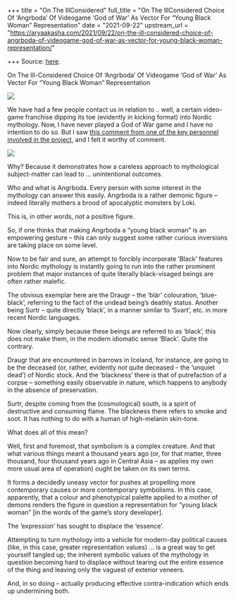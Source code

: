 +++
title = "On The IllConsidered"
full_title = "On The IllConsidered Choice Of ‘Angrboda’ Of Videogame ‘God of War’ As Vector For “Young Black Woman” Representation"
date = "2021-09-22"
upstream_url = "https://aryaakasha.com/2021/09/22/on-the-ill-considered-choice-of-angrboda-of-videogame-god-of-war-as-vector-for-young-black-woman-representation/"

+++
Source: [here](https://aryaakasha.com/2021/09/22/on-the-ill-considered-choice-of-angrboda-of-videogame-god-of-war-as-vector-for-young-black-woman-representation/).

On The Ill-Considered Choice Of ‘Angrboda’ Of Videogame ‘God of War’ As Vector For “Young Black Woman” Representation

![](https://aryaakasha.files.wordpress.com/2021/09/god-of-war-angrboda.jpg?w=740)

We have had a few people contact us in relation to .. well, a certain
video-game franchise dipping its toe (evidently in kicking format) into
Nordic mythology. Now, I have never played a God of War game and I have
no intention to do so. But I saw [this comment from one of the key
personnel involved in the
project](https://twitter.com/mattsophos/status/1437517520643100673), and
I felt it worthy of comment.

![](https://aryaakasha.files.wordpress.com/2021/09/242260947_943136046298720_7312041399907493557_n.png?w=617)

Why? Because it demonstrates how a careless approach to mythological
subject-matter can lead to … unintentional outcomes.

Who and what is Angrboda. Every person with some interest in the
mythology can answer this easily. Angrboda is a rather demonic figure –
indeed literally mothers a brood of apocalyptic monsters by Loki.

This is, in other words, *not* a positive figure.

So, if one thinks that making Angrboda a “young black woman” is an
empowering gesture – this can only suggest some rather curious
inversions are taking place on some level.

Now to be fair and sure, an attempt to forcibly incorporate ‘Black’
features into Nordic mythology is instantly going to run into the rather
prominent problem that major instances of quite literally black-visaged
beings are often rather malefic.

The obvious exemplar here are the Draugr – the ‘blár’ colouration,
‘blue-black’, referring to the fact of the undead being’s deathly
status. Another being Surtr – quite directly ‘black’, in a manner
similar to ‘Svart’, etc. in more recent Nordic languages.

Now clearly, simply because these beings are referred to as ‘black’,
this does not make them, in the modern idiomatic sense ‘Black’. Quite
the contrary.

Draugr that are encountered in barrows in Iceland, for instance, are
going to be the deceased (or, rather, evidently *not* quite deceased –
the ‘unquiet dead’) of Nordic stock. And the ‘blackness’ there is that
of putrefaction of a corpse – something easily observable in nature,
which happens to anybody in the absence of preservation.

Surtr, despite coming from the (cosmological) south, is a spirit of
destructive and consuming flame. The blackness there refers to smoke and
soot. It has nothing to do with a human of high-melanin skin-tone.

What does all of this mean?

Well, first and foremost, that symbolism is a complex creature. And that
what various things meant a thousand years ago (or, for that matter,
three thousand, four thousand years ago in Central Asia – as applies my
own more usual area of operation) ought be taken on its own terms.

It forms a decidedly uneasy vector for pushes at propelling more
contemporary causes or more contemporary symbolisms. In this case,
apparently, that a colour and phenotypical palette applied to a mother
of demons renders the figure in question a representation for “young
black woman” \[in the words of the game’s story developer\].

The ‘expression’ has sought to displace the ‘essence’.

Attempting to turn mythology into a vehicle for modern-day political
causes (like, in this case, greater representation values) … is a great
way to get yourself tangled up; the inherent symbolic values of the
mythology in question becoming hard to displace without tearing out the
entire essence of the thing and leaving only the vaguest of exterior
veneers.

And, in so doing – actually producing effective contra-indication which
ends up undermining both.
